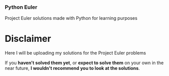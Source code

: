 ### Python Euler
Project Euler solutions made with Python for learning purposes

# Disclaimer

Here I will be uploading my solutions for the Project Euler problems

If you **haven't solved them yet**, or **expect to solve them** on your own in the near future, **I wouldn't recommend you to look at the solutions**.

